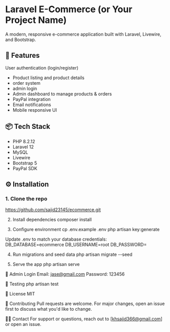 # Laravel E-Commerce (or Your Project Name)
A modern, responsive e-commerce application built with Laravel, Livewire, and Bootstrap.

## 🚀 Features
 User authentication (login/register)
- Product listing and product details
- order system
- admin login
- Admin dashboard to manage products & orders
- PayPal integration
- Email notifications
- Mobile responsive UI

## 📦 Tech Stack

- PHP 8.2.12
- Laravel 12
- MySQL 
- Livewire
- Bootstrap 5
- PayPal SDK

## ⚙️ Installation

### 1. Clone the repo

https://github.com/sajid23145/ecommerce.git

2. Install dependencies
   composer install


3. Configure environment
cp .env.example .env
php artisan key:generate

Update .env to match your database credentials:
DB_DATABASE=ecommerce
DB_USERNAME=root
DB_PASSWORD=

4. Run migrations and seed data
php artisan migrate --seed

5. Serve the app
php artisan serve

🔐 Admin Login
Email: jase@gmail.com
Password: 123456

🧪 Testing
php artisan test

📄 License
MIT

🤝 Contributing
Pull requests are welcome. For major changes, open an issue first to discuss what you'd like to change.

🙋‍♂️ Contact
For support or questions, reach out to [khsajid366@gmail.com] or open an issue.

